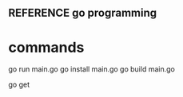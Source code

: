 ## REFERENCE go programming 

# commands 
go run main.go 
go install  main.go
go build main.go

go get <package name>